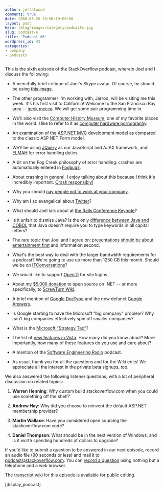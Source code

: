 ```yaml
---
author: jeffatwood
comments: true
date: 2008-05-20 23:50:19+00:00
layout: post
hero: /blog/images/category/podcasts.jpg
slug: podcast-6
title: 'Podcast #6'
wordpress_id: 43
categories:
- company
- podcasts
---
```



This is the sixth episode of the StackOverflow podcast, wherein Joel and I discuss the following:







  * A mercifully brief critique of Joel's Skype avatar. Of course, he should be using [this image](http://www.codinghorror.com/blog/images/spolsky-wtf.jpg).

  * The other programmer I'm working with, Jarrod, will be visiting me this week. It's his first visit to California! Welcome to the San Francisco Bay area -- [geek mecca](http://www.amazon.com/exec/obidos/ASIN/0762742399/codinghorror-20). We will get some pair programming time in.

  * We'll also visit the [Computer History Museum](http://www.computerhistory.org/), one of my favorite places in the world. I like to refer to it as [computer hardware pornography](http://www.codinghorror.com/blog/archives/000874.html).

  * An examination of the [ASP.NET MVC](http://www.asp.net/mvc/) development model as compared to the classic ASP.NET Form model.

  * We'll be using [JQuery](http://jquery.com/) as our JavaScript and AJAX framework, and [ELMAH](http://code.google.com/p/elmah/) for error handling duties.

  * A bit on the Fog Creek philosophy of error handling: crashes are automatically entered in [Fogbugz](http://www.fogcreek.com/FogBUGZ/).

  * About crashing in general. I enjoy talking about this because I think it's incredibly important. [Crash responsibly!](http://www.codinghorror.com/blog/archives/001118.html)

  * Why you should [pay people not to work at your company](http://discussionleader.hbsp.com/taylor/2008/05/wy_zappos_pays_new_employees_t.html).

  * Why am I so evangelical about [Twitter](http://twitter.com/)?

  * What should Joel talk about at [the Rails Conference Keynote](http://en.oreilly.com/rails2008/public/schedule/detail/4365)?

  * Is it unfair to dismiss Java? Is the only [difference between Java and COBOL](http://www.joelonsoftware.com/items/2006/03/05.html) that Java doesn't require you to type keywords in all capital letters?

  * The rare topic that Joel and I agree on: [presentations should be about entertainment first](http://www.codinghorror.com/blog/archives/001040.html) and information second.

  * What's the best way to deal with the larger bandwidth requirements for a podcast? We're going to use up more than 1250 GB this month. Should we be on [ITConversations](http://itc.conversationsnetwork.org/index.html)?

  * We would like to support [OpenID](http://openid.net/) for site logins.

  * About my [$5,000 donation](http://www.codinghorror.com/blog/archives/001098.html) to open source on .NET -- or more specifically, to [ScrewTurn Wiki](http://www.screwturn.eu/).

  * A brief mention of [Google DocType](http://code.google.com/doctype/) and the now defunct [Google Answers](http://answers.google.com/answers/).

  * Is Google starting to have the Microsoft "big company" problem? Why can't big companies effectively spin off smaller companies?

  * What is the [Microsoft "Strategy Tax"](http://www.25hoursaday.com/weblog/PermaLink.aspx?guid=bea47949-c4b2-48cc-aee4-0eb60b652404)?

  * The list of [new features in Vista](http://en.wikipedia.org/wiki/Features_new_to_Windows_Vista). How many did you know about? More importantly, how many of these features do you use and care about? 

  * A mention of the [Software Engineering Radio](http://se-radio.net/ ) podcast. 

  * As usual, thank you for all the questions and for the Wiki edits! We appreciate all the interest in the private beta signups, too.




We also answered the following listener questions, with a lot of peripheral discussion on related topics:







  1. **Warren Henning**: Why custom build stackoverflow.com when you could use something off the shelf?

  2. **Andrew Hay**: Why did you choose to reinvent the default ASP.NET membership provider?

  3. **Martin Wallace**: Have you considered open sourcing the stackoverflow.com code?


  4. **Daniel Thompson**: What should be in the next version of Windows, and is it worth spending hundreds of dollars to upgrade?




If you'd like to submit a question to be answered in our next episode, 
record an audio file (90 seconds or less) and mail it to [podcast@stackoverflow.com](mailto:podcast@stackoverflow.com). You can [record a question](http://blog.stackoverflow.com/index.php/2008/05/recording-podcast-questions-using-your-telephone/) using nothing but a telephone and a web browser.



The [transcript wiki](https://stackoverflow.fogbugz.com/default.asp?W4331) for this episode is available for public editing.



[display_podcast]

